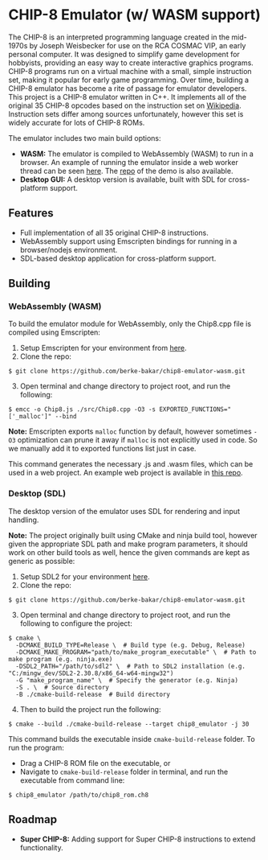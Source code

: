 # CHIP-8 Emulator (w/ WASM support)

The CHIP-8 is an interpreted programming language created in the mid-1970s by Joseph Weisbecker for use on the RCA COSMAC VIP, an early personal computer. It was designed to simplify game development for hobbyists, providing an easy way to create interactive graphics programs. CHIP-8 programs run on a virtual machine with a small, simple instruction set, making it popular for early game programming. Over time, building a CHIP-8 emulator has become a rite of passage for emulator developers. This project is a CHIP-8 emulator written in C++. It implements all of the original 35 CHIP-8 opcodes based on the instruction set on [Wikipedia](https://en.wikipedia.org/wiki/CHIP-8#Opcode_table). Instruction sets differ among sources unfortunately, however this set is widely accurate for lots of CHIP-8 ROMs.

The emulator includes two main build options:

* **WASM:** The emulator is compiled to WebAssembly (WASM) to run in a browser. An example of running the emulator inside a web worker thread can be seen [here](https://chip8emulator.vercel.app). The [repo](https://github.com/berke-bakar/chip8-wasm-demo) of the demo is also available.
* **Desktop GUI:** A desktop version is available, built with SDL for cross-platform support.

## **Features**

* Full implementation of all 35 original CHIP-8 instructions.
* WebAssembly support using Emscripten bindings for running in a browser/nodejs environment.
* SDL-based desktop application for cross-platform support.

## Building

### WebAssembly (WASM)

To build the emulator module for WebAssembly, only the Chip8.cpp file is compiled using Emscripten:

1. Setup Emscripten for your environment from [here](https://emscripten.org/docs/getting_started/downloads.html#sdk-download-and-install).
2. Clone the repo:

```
$ git clone https://github.com/berke-bakar/chip8-emulator-wasm.git
```

3. Open terminal and change directory to project root, and run the following:

```
$ emcc -o Chip8.js ./src/Chip8.cpp -O3 -s EXPORTED_FUNCTIONS="['_malloc']" --bind
```

**Note:** Emscripten exports `malloc` function by default, however sometimes `-O3` optimization can prune it away if `malloc` is not explicitly used in code. So we manually add it to exported functions list just in case.

This command generates the necessary .js and .wasm files, which can be used in a web project. An example web project is available in [this repo](https://github.com/berke-bakar/chip8-wasm-demo).

### Desktop (SDL)

The desktop version of the emulator uses SDL for rendering and input handling.

**Note:** The project originally built using CMake and ninja build tool, however given the appropriate SDL path and make program parameters, it should work on other build tools as well, hence the given commands are kept as generic as possible:

1. Setup SDL2 for your environment [here](https://wiki.libsdl.org/SDL2/Installation).
2. Clone the repo:

```
$ git clone https://github.com/berke-bakar/chip8-emulator-wasm.git
```

3. Open terminal and change directory to project root, and run the following to configure the project:

```
$ cmake \
  -DCMAKE_BUILD_TYPE=Release \  # Build type (e.g. Debug, Release)
  -DCMAKE_MAKE_PROGRAM="path/to/make_program_executable" \  # Path to make program (e.g. ninja.exe)
  -DSDL2_PATH="/path/to/sdl2" \  # Path to SDL2 installation (e.g. "C:/mingw_dev/SDL2-2.30.8/x86_64-w64-mingw32")
  -G "make_program_name" \  # Specify the generator (e.g. Ninja)
  -S . \  # Source directory
  -B ./cmake-build-release  # Build directory
```

4. Then to build the project run the following:

```
$ cmake --build ./cmake-build-release --target chip8_emulator -j 30
```

This command builds the executable inside `cmake-build-release` folder. To run the program:

- Drag a CHIP-8 ROM file on the executable, or
- Navigate to `cmake-build-release` folder in terminal, and run the executable from command line:

```
$ chip8_emulator /path/to/chip8_rom.ch8
```

## Roadmap

- **Super CHIP-8:** Adding support for Super CHIP-8 instructions to extend functionality.
